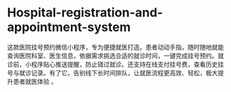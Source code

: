 # Hospital-registration-and-appointment-system
这款医院挂号预约微信小程序，专为便捷就医打造。患者动动手指，随时随地就能查询医院科室、医生信息，依据需求挑选合适的就诊时间，一键完成挂号预约。就诊前，小程序贴心推送提醒，防止错过就诊。还支持在线支付挂号费，查看历史挂号与就诊记录。有了它，告别线下长时间排队，让就医流程更高效、轻松，极大提升患者就医体验 。 
